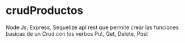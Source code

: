 # crudProductos
Node Js, Express, Sequelize api rest que permite crear las funciones basicas de un Crud con los verbos Put, Get, Delete, Post
